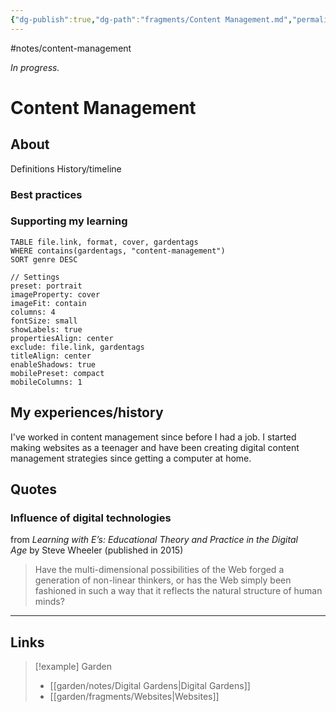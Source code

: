 ```yaml
---
{"dg-publish":true,"dg-path":"fragments/Content Management.md","permalink":"/fragments/content-management/","created":"2025-02-01T01:57:02.314-05:00","updated":"2025-06-25T20:30:53.544-04:00"}
---
```


#notes/content-management

*In progress.*
# Content Management
## About
Definitions
History/timeline
### Best practices
### Supporting my learning

```datacards
TABLE file.link, format, cover, gardentags 
WHERE contains(gardentags, "content-management")
SORT genre DESC

// Settings
preset: portrait
imageProperty: cover
imageFit: contain
columns: 4
fontSize: small
showLabels: true
propertiesAlign: center
exclude: file.link, gardentags
titleAlign: center
enableShadows: true
mobilePreset: compact
mobileColumns: 1
```

## My experiences/history
I've worked in content management since before I had a job. I started making websites as a teenager and have been creating digital content management strategies since getting a computer at home. 

## Quotes

### Influence of digital technologies
from _Learning with E’s: Educational Theory and Practice in the Digital Age_ by Steve Wheeler (published in 2015)

> Have the multi-dimensional possibilities of the Web forged a generation of non-linear thinkers, or has the Web simply been fashioned in such a way that it reflects the natural structure of human minds?
---

## Links

> [!example] Garden
> - [[garden/notes/Digital Gardens\|Digital Gardens]]
> - [[garden/fragments/Websites\|Websites]]

